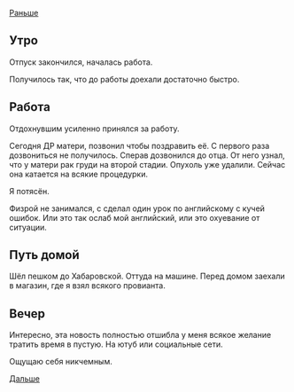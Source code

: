 [Раньше](2021.05.18.md)  
## Утро
Отпуск закончился, началась работа.

Получилось так, что до работы доехали достаточно быстро.
## Работа
Отдохнувшим усиленно принялся за работу.

Сегодня ДР матери, позвонил чтобы поздравить её. С первого раза дозвониться не получилось. Сперав дозвонился до отца. От него узнал, что у матери рак груди на второй стадии. Опухоль уже удалили. Сейчас она катается на всякие процедурки.

Я потясён.

Физрой не занимался, с сделал один урок по английскому с кучей ошибок. Или это так ослаб мой английский, или это охуевание от ситуации.
## Путь домой
Шёл пешком до Хабаровской. Оттуда на машине. Перед домом заехали в магазин, где я взял всякого провианта.
## Вечер
Интересно, эта новость полностью отшибла у меня всякое желание тратить время в пустую. На ютуб или социальные сети.

Ощущаю себя никчемным.

[Дальше](2021.05.20.md)
